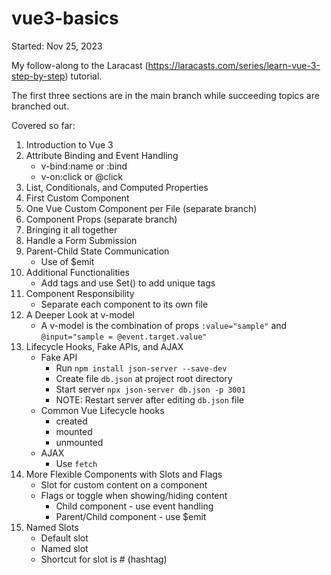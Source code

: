# vue3-basics

Started: Nov 25, 2023

My follow-along to the Laracast (https://laracasts.com/series/learn-vue-3-step-by-step) tutorial. 

The first three sections are in the main branch while succeeding topics are branched out.

Covered so far:
1. Introduction to Vue 3
2. Attribute Binding and Event Handling
    * v-bind:name or :bind
    * v-on:click or @click
3. List, Conditionals, and Computed Properties
4. First Custom Component
5. One Vue Custom Component per File (separate branch)
6. Component Props (separate branch)
7. Bringing it all together
8. Handle a Form Submission
9. Parent-Child State Communication
    * Use of $emit
10. Additional Functionalities
    * Add tags and use Set() to add unique tags
11. Component Responsibility
    * Separate each component to its own file
12. A Deeper Look at v-model
    * A v-model is the combination of props `:value="sample"` and `@input="sample = @event.target.value"`
13. Lifecycle Hooks, Fake APIs, and AJAX
    * Fake API
      - Run `npm install json-server --save-dev`
      - Create file `db.json` at project root directory
      - Start server `npx json-server db.json -p 3001`
      - NOTE: Restart server after editing `db.json` file
    * Common Vue Lifecycle hooks
      - created
      - mounted
      - unmounted
    * AJAX
      - Use  `fetch` 
14. More Flexible Components with Slots and Flags
    * Slot for custom content on a component
    * Flags or toggle when showing/hiding content
      * Child component - use event handling 
      * Parent/Child component - use $emit
15. Named Slots
    * Default slot
    * Named slot
    * Shortcut for slot is # (hashtag)